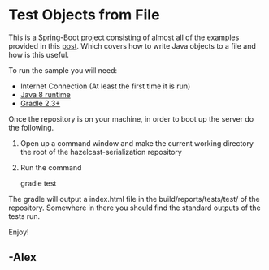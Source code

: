 # Test Objects from File

This is a Spring-Boot project consisting of almost all of the examples provided in this [post](http://blog.acari.io/java/2017/05/01/Hazelcast-Performance-Serialization.html).
Which covers how to write Java objects to a file and how is this useful.

To run the sample you will need:
 - Internet Connection (At least the first time it is run)
 - [Java 8 runtime](http://blog.acari.io/jvm/2017/05/05/Gradle-Install.html)
 - [Gradle 2.3+ ](http://blog.acari.io/jvm/2017/05/05/Gradle-Install.html)
 
Once the repository is on your machine, in order to boot up the server do the following.

1. Open up a command window and make the current working directory the root of the hazelcast-serialization repository
1. Run the command

    gradle test
        
        
The gradle will output a index.html file in the build/reports/tests/test/ of the repository. 
Somewhere in there you should find the standard outputs of the tests run.


Enjoy!

## -Alex
